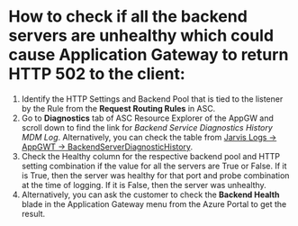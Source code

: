 <properties
	  pageTitle="TSG Content Step: Check if the backend servers are unhealthy"
	  description="TSG Content Step: Check if the backend servers are unhealthy"
	  service="microsoft.network"
	  resource="applicationGateway"
	  authors="JRMayberry"
	  ms.author="rimayber"
	  displayOrder=""
	  selfHelpType="TSG_Content"
    supportTopicIds=""
    resourceTags=""
    productPesIds=""
    cloudEnvironments="public, fairfax, usnat, ussec"
	articleId="49792fac-d334-4c08-8a4f-f2d582bac362"
	ownershipId="CloudNet_AzureApplicationGateway"
/>


 # How to check if all the backend servers are unhealthy which could cause Application Gateway to return HTTP 502 to the client:

1. Identify the HTTP Settings and Backend Pool that is tied to the listener by the Rule from the **Request Routing Rules** in ASC.
2. Go to **Diagnostics** tab of ASC Resource Explorer of the AppGW and scroll down to find the link for *Backend Service Diagnostics History MDM Log*. 
Alternatively, you can check the table from [Jarvis Logs -> AppGWT -> BackendServerDiagnosticHistory](https://jarvis-west.dc.ad.msft.net/BEA88EA9).
3. Check the Healthy column for the respective backend pool and HTTP setting combination if the value for all the servers are True or False. If it is True, then the server was healthy for that port and probe combination at the time of logging. If it is False, then the server was unhealthy.
4. Alternatively, you can ask the customer to check the **Backend Health** blade in the Application Gateway menu from the Azure Portal to get the result.

